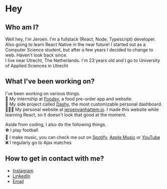 # Hey<br/>

## Who am I?<br/>
Well hey, I'm Jeroen. I'm a fullstack (React, Node, Typescript) developer. Also going to learn React Native in the near future! I started out as a Computer Science student, but after a few years I decided to change to web. Haven't look back since. <br />
I live near Utrecht, The Netherlands. I'm 23 years old and I go to University of Applied Sciences in Utrecht

## What I've been working on?<br/>
I've been working on various things.<br/>
🥙 My internship at [Foodsy](https://foodsy.eu), a food pre-order app and website.<br/>
📅 My side project called [Dashy](https://dashy-app.com), the most customizable personal dashboard.<br/>
🙋🏻‍♂️ My personal website at [jeroenvanhattem.io](https://jeroenvanhattem.io). I made this website while learning React, so it doesn't look that good at the moment.<br/>

Aside from coding, I also do the following things.<br/>
⚽ I play football<br/>
🎤 I make music, you can check me out on [Spotify](https://open.spotify.com/artist/7Egoy0UuRKksBWzmGYzd68?si=ZFvkJ25fTzWuurChMoAGTA&dl_branch=1), [Apple Music](https://music.apple.com/us/artist/yeno/1495372718) or [YouTube](https://www.youtube.com/channel/UCZkKPcjFB8UpoZ2y6bC1rWw)<br/>
❌ I regularly go to Ajax matches <br />

## How to get in contact with me?<br/>
- [Instagram](https://instagram.com/jeroenvhattem)<br/>
- [LinkedIn](https://www.linkedin.com/in/jeroenvhattem/)<br/>
- [Email](mailto:jeroenvanhattem@outlook.com)<br />
